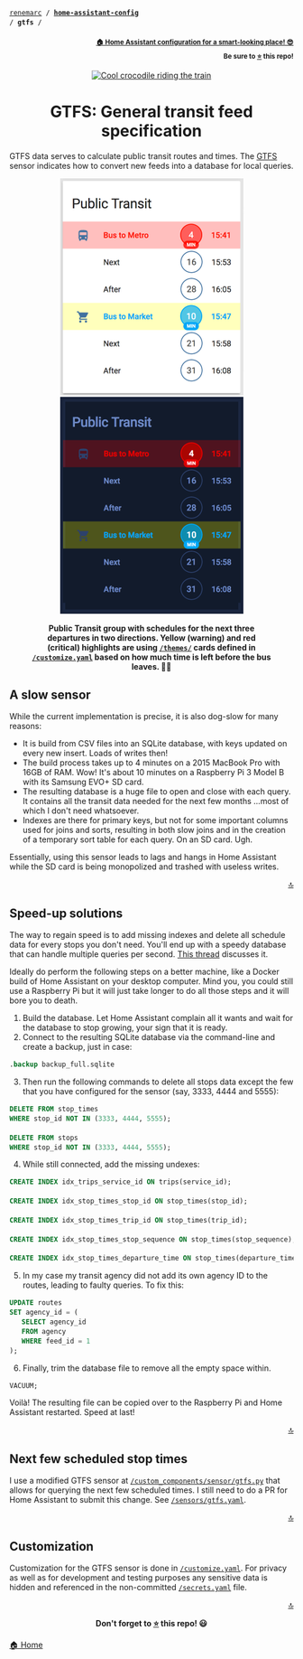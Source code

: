 <!-- Header -->
[link-profile]:https://github.com/renemarc
[link-repo]:https://github.com/renemarc/home-assistant-config

<a name="top"></a>
<code>[renemarc][link-profile] / **[home-assistant-config][link-repo]** / **gtfs** /</code>

<p align="right"><sub><strong><a href="https://github.com/renemarc/home-assistant-config">🏠 Home Assistant configuration for a smart-looking place! 😎</a><br>Be sure to <a href="#" title="star">⭐️</a> this repo!</strong></sub></p>


<!-- Hero -->
<figure>
    <div align="center">
        <a href="#gtfs-general-transit-feed-specification" title="Public Transit"><img src="https://media.giphy.com/media/3ohc0UC7wQoFDqQuOc/giphy.gif" alt="Cool crocodile riding the train"></a>
    </div>
</figure>


<h1 align="center">GTFS: General transit feed specification</h1>

GTFS data serves to calculate public transit routes and times. The [GTFS](https://home-assistant.io/components/sensor.gtfs/) sensor indicates how to convert new feeds into a database for local queries.

<div align="center">
    <figure>
        <div>
            <img src="../www/screenshots/group-transit.png" alt="Public Transit group" title="Normal theme" width="325">
            <img src="../www/screenshots/group-transit-dark.png" alt="Public Transit group (dark theme)" title="Dark theme" width="325">
        </div>
        <figcaption>
          <p><strong>Public Transit group with schedules for the next three departures in two directions. Yellow (warning) and red (critical) highlights are using <a href="../themes"><code>/themes/</code></a> cards defined in <a href="../customize.yaml"><code>/customize.yaml</code></a> based on how much time is left before the bus leaves. 🚌🏃</strong></p>
        </figcaption>
    </figure>
</div>


## A slow sensor

While the current implementation is precise, it is also dog-slow for many reasons:
- It is build from CSV files into an SQLite database, with keys updated on every new insert. Loads of writes then!
- The build process takes up to 4 minutes on a 2015 MacBook Pro with 16GB of RAM. Wow! It's about 10 minutes on a Raspberry Pi 3 Model B with its Samsung EVO+ SD card.
- The resulting database is a huge file to open and close with each query. It contains all the transit data needed for the next few months ...most of which I don't need whatsoever.
- Indexes are there for primary keys, but not for some important columns used for joins and sorts, resulting in both slow joins and in the creation of a temporary sort table for each query. On an SD card. Ugh.

Essentially, using this sensor leads to lags and hangs in Home Assistant while the SD card is being monopolized and trashed with useless writes.

<p align="right"><a href="#top" title="Back to top">🔝</a></p>


## Speed-up solutions

The way to regain speed is to add missing indexes and delete all schedule data for every stops you don't need. You'll end up with a speedy database that can handle multiple queries per second. [This thread](https://community.home-assistant.io/t/faster-gtfs-schedule-lookups/37624) discusses it.

Ideally do perform the following steps on a better machine, like a Docker build of Home Assistant on your desktop computer. Mind you, you could still use a Raspberry Pi but it will just take longer to do all those steps and it will bore you to death.

1. Build the database. Let Home Assistant complain all it wants and wait for the database to stop growing, your sign that it is ready.
2. Connect to the resulting SQLite database via the command-line and create a backup, just in case:
 ```sql
 .backup backup_full.sqlite
 ```
3. Then run the following commands to delete all stops data except the few that you have configured for the sensor (say, 3333, 4444 and 5555):
 ```sql
 DELETE FROM stop_times
 WHERE stop_id NOT IN (3333, 4444, 5555);

 DELETE FROM stops
 WHERE stop_id NOT IN (3333, 4444, 5555);
 ```
4. While still connected, add the missing undexes:
 ```sql
 CREATE INDEX idx_trips_service_id ON trips(service_id);

 CREATE INDEX idx_stop_times_stop_id ON stop_times(stop_id);

 CREATE INDEX idx_stop_times_trip_id ON stop_times(trip_id);

 CREATE INDEX idx_stop_times_stop_sequence ON stop_times(stop_sequence);

 CREATE INDEX idx_stop_times_departure_time ON stop_times(departure_time);
 ```
5. In my case my transit agency did not add its own agency ID to the routes, leading to faulty queries. To fix this:
  ```sql
 UPDATE routes
 SET agency_id = (
     SELECT agency_id
     FROM agency
     WHERE feed_id = 1
 );
  ```
6. Finally, trim the database file to remove all the empty space within.
  ```sql
 VACUUM;
  ```

Voilà! The resulting file can be copied over to the Raspberry Pi and Home Assistant restarted. Speed at last!

<p align="right"><a href="#top" title="Back to top">🔝</a></p>


## Next few scheduled stop times

I use a modified GTFS sensor at [`/custom_components/sensor/gtfs.py`](../custom_components/sensor/gtfs.py) that allows for querying the next few scheduled times. I still need to do a PR for Home Assistant to submit this change. See [`/sensors/gtfs.yaml`](../sensors/gtfs.yaml).

<p align="right"><a href="#top" title="Back to top">🔝</a></p>


## Customization

Customization for the GTFS sensor is done in [`/customize.yaml`](../customize.yaml). For privacy as well as for development and testing purposes any sensitive data is hidden and referenced in the non-committed [`/secrets.yaml`](../secrets-dummy.yaml) file.


<!-- Footer -->
<p align="right"><a href="#top" title="Back to top">🔝</a></p>

<p align="center"><strong>Don't forget to <a href="#" title="star">⭐️</a> this repo! 😃</strong></p>

[🏠 Home][link-repo]

